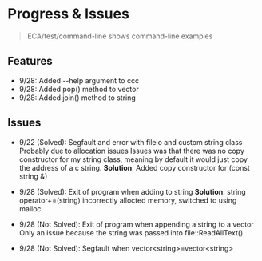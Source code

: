 # Progress & Issues

> ECA/test/command-line shows command-line examples

## Features

- 9/28: Added --help argument to ccc
- 9/28: Added pop() method to vector
- 9/28: Added join() method to string

## Issues

- 9/22 (Solved): Segfault and error with fileio and custom string class
    Probably due to allocation issues
    Issues was that there was no copy constructor for my string class, meaning by default it would just copy the address of a c string.
    **Solution**: Added copy constructor for (const string &)

- 9/28 (Solved): Exit of program when adding to string
    **Solution**: string operator+=(string) incorrectly allocted memory, switched to using malloc

- 9/28 (Not Solved): Exit of program when appending a string to a vector
    Only an issue because the string was passed into file::ReadAllText()

- 9/28 (Not Solved): Segfault when vector\<string\>=vector\<string\>

